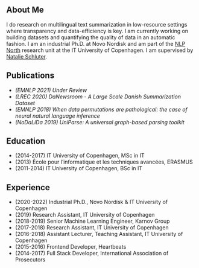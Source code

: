 

## About Me
I do research on multilingual text summarization in low-resource settings where transparency and data-efficiency is key. I am currently working on building datasets and quantifying the quality of data in an automatic fashion. I am an industrial Ph.D. at Novo Nordisk and am part of the [NLP North](https://nlpnorth.github.io/) research unit at the IT University of Copenhagen. I am supervised by [Natalie Schluter](https://natschluter.github.io/).


## Publications
- *(EMNLP 2021) Under Review*
- *(LREC 2020) DaNewsroom - A Large Scale Danish Summarization Dataset* 
- *(EMNLP 2018) When data permutations are pathological: the case of neural natural language inference*
- *(NoDaLiDa 2019) UniParse: A universal graph-based parsing toolkit*


## Education
- (2014-2017) IT University of Copenhagen, MSc in IT
- (2013) École pour l’informatique et les techniques avancées, ERASMUS
- (2011-2014) IT University of Copenhagen, BSc in IT

## Experience
- (2020-2022) Industrial Ph.D., Novo Nordisk & IT University of Copenhagen
- (2019) Research Assistant, IT University of Copenhagen
- (2018-2019) Senior Machine Learning Engineer, Karnov Group
- (2017-2018) Research Assistant, IT University of Copenhagen
- (2016-2018) Assistant Lecturer, Teaching Assistant, IT University of Copenhagen
- (2015-2016) Frontend Developer, Heartbeats
- (2014-2017) Full Stack Developer, International Association of Prosecutors